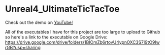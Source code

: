 # Unreal4_UltimateTicTacToe

Check out the demo on [YouTube!](https://youtu.be/0wLGVzoAl8s)

All of the executables I have for this project are too large to upload to Github so here's a link to the executable on Google Drive:
https://drive.google.com/drive/folders/1BIOmZb6rtovU4ypnOXC3S7I9tO9IwrGB?usp=sharing
